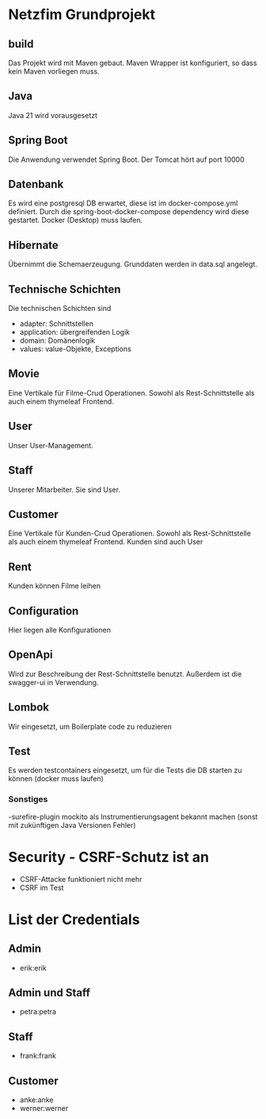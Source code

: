 # Netzfim Grundprojekt
## build
Das Projekt wird mit Maven gebaut. Maven Wrapper ist konfiguriert, so dass kein Maven vorliegen muss.
## Java
Java 21 wird vorausgesetzt
## Spring Boot
Die Anwendung verwendet Spring Boot. Der Tomcat hört auf port 10000
## Datenbank
Es wird eine postgresql DB erwartet, diese ist im docker-compose.yml definiert.
Durch die spring-boot-docker-compose dependency wird diese gestartet. Docker (Desktop) muss laufen.
## Hibernate
Übernimmt die Schemaerzeugung. Grunddaten werden in data.sql angelegt.
## Technische Schichten
Die technischen Schichten sind
- adapter: Schnittstellen
- application: übergreifenden Logik
- domain: Domänenlogik
- values: value-Objekte, Exceptions
## Movie
Eine Vertikale für Filme-Crud Operationen. Sowohl als Rest-Schnittstelle als auch einem thymeleaf Frontend.
## User
Unser User-Management.
## Staff
Unserer Mitarbeiter. Sie sind User.
## Customer
Eine Vertikale für Kunden-Crud Operationen. Sowohl als Rest-Schnittstelle als auch einem thymeleaf Frontend. Kunden sind auch User
## Rent
Kunden können Filme leihen
## Configuration
Hier liegen alle Konfigurationen
## OpenApi
Wird zur Beschreibung der Rest-Schnittstelle benutzt. Außerdem ist die swagger-ui in Verwendung.
## Lombok
Wir eingesetzt, um Boilerplate code zu reduzieren
## Test
Es werden testcontainers eingesetzt, um für die Tests die DB starten zu können (docker muss laufen)
### Sonstiges
-surefire-plugin mockito als Instrumentierungsagent bekannt machen (sonst mit zukünftigen Java Versionen Fehler)

# Security - CSRF-Schutz ist an
- CSRF-Attacke funktioniert nicht mehr
- CSRF im Test

# List der Credentials
## Admin
- erik:erik
## Admin und Staff
- petra:petra
## Staff
- frank:frank
## Customer
- anke:anke
- werner:werner
